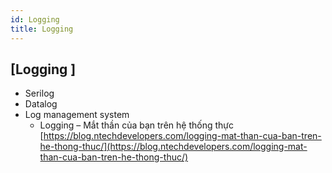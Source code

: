 ```yaml
---
id: Logging
title: Logging
---
```


## [Logging ]

- Serilog
- Datalog
- Log management system
    + Logging – Mắt thần của bạn trên hệ thống thực [https://blog.ntechdevelopers.com/logging-mat-than-cua-ban-tren-he-thong-thuc/](https://blog.ntechdevelopers.com/logging-mat-than-cua-ban-tren-he-thong-thuc/)